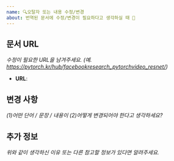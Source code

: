 ```yaml
---
name: 🔍오탈자 또는 내용 수정/변경
about: 번역된 문서에 수정/변경이 필요하다고 생각하실 때 🤔
---
```


## 문서 URL
_수정이 필요한 URL을 남겨주세요. (예. https://pytorch.kr/hub/facebookresearch_pytorchvideo_resnet/)_
- **URL**:

## 변경 사항
_(1)어떤 단어 / 문장 / 내용이 (2)어떻게 변경되어야 한다고 생각하세요?_


## 추가 정보
_위와 같이 생각하신 이유 또는 다른 참고할 정보가 있다면 알려주세요._

